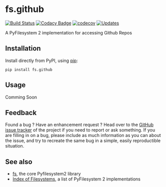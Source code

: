 # fs.github

[![Build Status](https://travis-ci.org/merlink01/fs.github.svg?branch=master)](https://travis-ci.org/merlink01/fs.github)   [![Codacy Badge](https://api.codacy.com/project/badge/Grade/b3ad4874ada045b5b53de5a7a4a787e6)](https://www.codacy.com/app/merlink01/fs.github?utm_source=github.com&amp;utm_medium=referral&amp;utm_content=merlink01/fs.github&amp;utm_campaign=Badge_Grade)   [![codecov](https://codecov.io/gh/merlink01/fs.github/branch/master/graph/badge.svg)](https://codecov.io/gh/merlink01/fs.github)  [![Updates](https://pyup.io/repos/github/merlink01/fs.github/shield.svg)](https://pyup.io/repos/github/merlink01/fs.github/)

A PyFilesystem 2 implementation for accessing Github Repos

Installation
------------

Install directly from PyPI, using [pip](<https://pip.pypa.io/>):

    pip install fs.github

Usage
-----
Comming Soon

Feedback
--------

Found a bug ? Have an enhancement request ? Head over to the
[GitHub issue tracker](<https://github.com/merlink01/fs.github/issues>) of the
project if you need to report or ask something. If you are filling in on a bug,
please include as much information as you can about the issue, and try to
recreate the same bug in a simple, easily reproductible situation.

See also
--------

* [fs](<https://github.com/Pyfilesystem/pyfilesystem2>), the core Pyfilesystem2 library
* [Index of Filesystems](<https://www.pyfilesystem.org/page/index-of-filesystems/>), a list of PyFilesystem 2 implementations